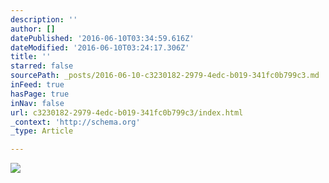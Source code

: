 ```yaml
---
description: ''
author: []
datePublished: '2016-06-10T03:34:59.616Z'
dateModified: '2016-06-10T03:24:17.306Z'
title: ''
starred: false
sourcePath: _posts/2016-06-10-c3230182-2979-4edc-b019-341fc0b799c3.md
inFeed: true
hasPage: true
inNav: false
url: c3230182-2979-4edc-b019-341fc0b799c3/index.html
_context: 'http://schema.org'
_type: Article

---
```

![](https://the-grid-user-content.s3-us-west-2.amazonaws.com/5aa5f5ce-bb24-4eb6-8856-ad35a0d15fef.jpg)